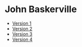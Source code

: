 
John Baskerville
================
- [Version 1](http://takashiibbotson.github.io/JohnBaskerville/version-1.html)
- [Version 2](http://takashiibbotson.github.io/JohnBaskerville/Version-2.html)
- [Version 3](http://takashiibbotson.github.io/JohnBaskerville/version-3.html)
- [Version 4](http://takashiibbotson.github.io/JohnBaskerville/version-4.html)
